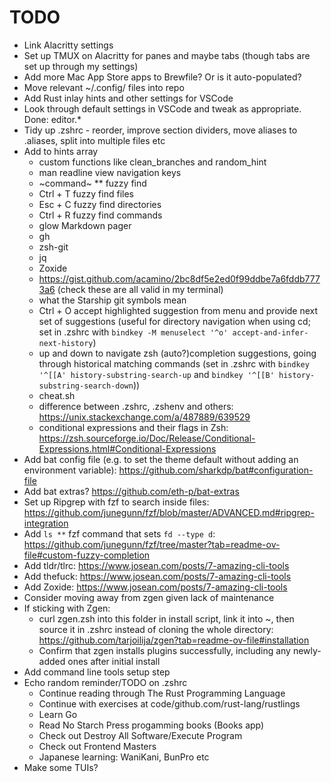 # TODO

- Link Alacritty settings
- Set up TMUX on Alacritty for panes and maybe tabs (though tabs are set up through my settings)
- Add more Mac App Store apps to Brewfile? Or is it auto-populated?
- Move relevant ~/.config/ files into repo
- Add Rust inlay hints and other settings for VSCode
- Look through default settings in VSCode and tweak as appropriate. Done: editor.*
- Tidy up .zshrc - reorder, improve section dividers, move aliases to .aliases, split into multiple files etc
- Add to hints array
  - custom functions like clean_branches and random_hint
  - man readline view navigation keys
  - ~command~ ** fuzzy find
  - Ctrl + T fuzzy find files
  - Esc + C fuzzy find directories
  - Ctrl + R fuzzy find commands
  - glow Markdown pager
  - gh
  - zsh-git
  - jq
  - Zoxide
  - <https://gist.github.com/acamino/2bc8df5e2ed0f99ddbe7a6fddb7773a6> (check these are all valid in my terminal)
  - what the Starship git symbols mean
  - Ctrl + O accept highlighted suggestion from menu and provide next set of suggestions (useful for directory navigation when using cd; set in .zshrc with `bindkey -M menuselect '^o' accept-and-infer-next-history`)
  - up and down to navigate zsh (auto?)completion suggestions, going through historical matching commands (set in .zshrc with `bindkey '^[[A' history-substring-search-up` and `bindkey '^[[B' history-substring-search-down`))
  - cheat.sh
  - difference between .zshrc, .zshenv and others: <https://unix.stackexchange.com/a/487889/639529>
  - conditional expressions and their flags in Zsh: <https://zsh.sourceforge.io/Doc/Release/Conditional-Expressions.html#Conditional-Expressions>
- Add bat config file (e.g. to set the theme default without adding an environment variable): <https://github.com/sharkdp/bat#configuration-file>
- Add bat extras? <https://github.com/eth-p/bat-extras>
- Set up Ripgrep with fzf to search inside files: <https://github.com/junegunn/fzf/blob/master/ADVANCED.md#ripgrep-integration>
- Add `ls **` fzf command that sets `fd --type d`: <https://github.com/junegunn/fzf/tree/master?tab=readme-ov-file#custom-fuzzy-completion>
- Add tldr/tlrc: <https://www.josean.com/posts/7-amazing-cli-tools>
- Add thefuck: <https://www.josean.com/posts/7-amazing-cli-tools>
- Add Zoxide: <https://www.josean.com/posts/7-amazing-cli-tools>
- Consider moving away from zgen given lack of maintenance
- If sticking with Zgen:
  - curl zgen.zsh into this folder in install script, link it into ~, then source it in .zshrc instead of cloning the whole directory: <https://github.com/tarjoilija/zgen?tab=readme-ov-file#installation>
  - Confirm that zgen installs plugins successfully, including any newly-added ones after initial install
- Add command line tools setup step
- Echo random reminder/TODO on .zshrc
  - Continue reading through The Rust Programming Language
  - Continue with exercises at code/github.com/rust-lang/rustlings
  - Learn Go
  - Read No Starch Press progamming books (Books app)
  - Check out Destroy All Software/Execute Program
  - Check out Frontend Masters
  - Japanese learning: WaniKani, BunPro etc
- Make some TUIs?
